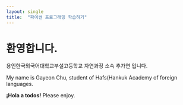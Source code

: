 ```yaml
---
layout: single
title:  "파이썬 프로그래밍 학습하기"
---
```


# 환영합니다.

용인한국외국어대학교부설고등학교 자연과정 소속 추가연 입니다. 

My name is Gayeon Chu, student of Hafs(Hankuk Academy of foreign languages.

**¡Hola a todos!** Please enjoy.
